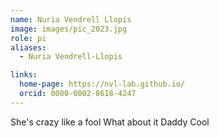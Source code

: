 ```yaml
---
name: Nuria Vendrell Llopis
image: images/pic_2023.jpg
role: pi
aliases:
  - Nuria Vendrell-Llopis

links:
  home-page: https://nvl-lab.github.io/
  orcid: 0000-0002-8618-4247
---
```


She's crazy like a fool
What about it Daddy Cool
